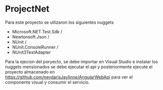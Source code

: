 # ProjectNet

Para este proyecto se utlizaron los siguientes nuggets

- Microsoft.NET.Test.Sdk /
- Newtonsoft.Json /
- NUnit /
- NUnit.ConsoleRunner /
- NUnit3TestAdapter


Para la ejecion del poryecto, se debe importar en Visual Studio e instalar los nuggets mensionados se debe ejecutar el api y posteriormente ejecute el proyecto almacenado en https://github.com/neydarisJaylinne/AngularWebApi para ver el componente visual y consumir el servicio.

